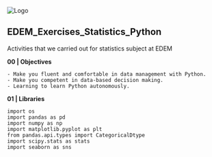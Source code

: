 
![Logo](https://n3m5z7t4.rocketcdn.me/wp-content/plugins/edem-shortcodes/public/img/logo-Edem.png)

## EDEM_Exercises_Statistics_Python
Activities that we carried out for statistics subject at EDEM


**00 | Objectives**

```
- Make you fluent and comfortable in data management with Python.
- Make you competent in data-based decision making.
- Learning to learn Python autonomously.
```

**01 | Libraries**

```
import os
import pandas as pd
import numpy as np
import matplotlib.pyplot as plt 
from pandas.api.types import CategoricalDtype 
import scipy.stats as stats   
import seaborn as sns
